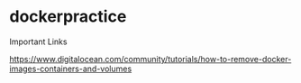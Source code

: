 # dockerpractice
Important Links

https://www.digitalocean.com/community/tutorials/how-to-remove-docker-images-containers-and-volumes
